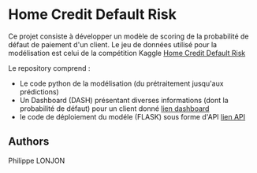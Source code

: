 # Home Credit Default Risk

Ce projet consiste à développer un modèle de scoring de la probabilité de défaut de paiement d'un client.
Le jeu de données utilisé pour la modélisation est celui de la compétition Kaggle [Home Credit Default Risk](https://www.kaggle.com/c/home-credit-default-risk/data)

Le repository comprend :
- Le code python de la modélisation (du prétraitement jusqu'aux prédictions)
- Un Dashboard (DASH) présentant diverses informations (dont la probabilité de défaut) pour un client donné [lien dashboard](https://home-credit-dashboard.herokuapp.com/)
- le code de déploiement du modéle (FLASK) sous forme d'API [lien API](https://home-credit-api.herokuapp.com/)

## Authors

Philippe LONJON
